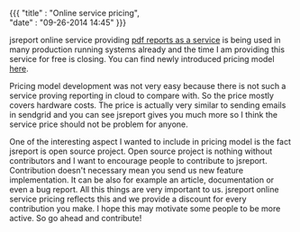 {{{
    "title"    : "Online service pricing",  
    "date"     : "09-26-2014 14:45"
}}}


jsreport online service providing [pdf reports as a service](http://jsreport.net/online) is being used in many production running systems already and the time I am providing this service for free is closing.  You can find newly introduced pricing model [here](http://jsreport.net/online/pricing).

Pricing model development was not very easy because there is not such a service proving reporting in cloud to compare with. So the price mostly covers hardware costs. The price is actually very similar to sending emails in sendgrid and you can see jsreport gives you much more so I think the service price should not be problem for anyone.

One of the interesting aspect I wanted to include in pricing model is the fact jsreport is open source project. Open source project is nothing without contributors and I want to encourage people to contribute to jsreport. Contribution doesn't necessary mean you send us new feature implementation. It can be also for example an article, documentation or even a bug report. All this things are very important to us. jsreport online service pricing reflects this and we provide a discount for every contribution you make. I hope this may motivate some people to be more active. So go ahead and contribute!